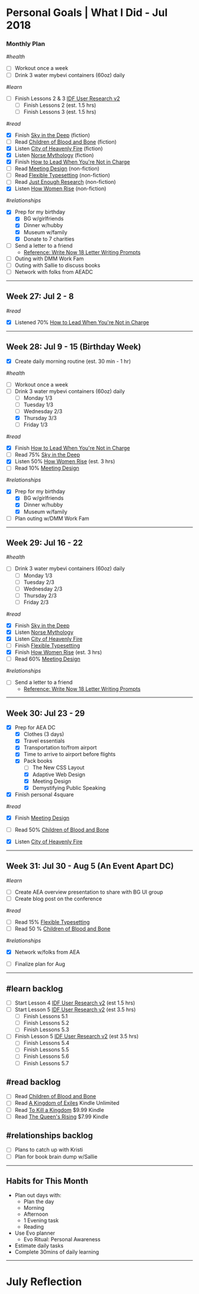 Personal Goals | What I Did - Jul 2018
==============

### Monthly Plan
_#health_
- [ ] Workout once a week
- [ ] Drink 3 water mybevi containers (60oz) daily

_#learn_
- [ ] Finish Lessons 2 & 3 [IDF User Research v2](https://github.com/candicodeit/personal-goals/projects/3)
  - [ ] Finish Lessons 2 (est. 1.5 hrs)
  - [ ] Finish Lessons 3 (est. 1.5 hrs)

_#read_
- [x] Finish [Sky in the Deep](https://www.goodreads.com/book/show/34726469-sky-in-the-deep1) (fiction)
- [ ] Read [Children of Blood and Bone](https://www.goodreads.com/book/show/34728667-children-of-blood-and-bone) (fiction)
- [x] Listen [City of Heavenly Fire](https://www.goodreads.com/book/show/8755785-city-of-heavenly-fire) (fiction)
- [x] Listen [Norse Mythology](https://www.goodreads.com/book/show/37903770-norse-mythology) (fiction) 
- [x] Finish [How to Lead When You're Not in Charge](https://www.goodreads.com/book/show/33098700-how-to-lead-when-you-re-not-in-charge)
- [ ] Read [Meeting Design](https://www.goodreads.com/book/show/36687954-meeting-design) (non-fiction)
- [ ] Read [Flexible Typesetting](https://abookapart.com/products/flexible-typesetting) (non-fiction)
- [ ] Read [Just Enough Research](https://abookapart.com/products/just-enough-research) (non-fiction)
- [x] Listen [How Women Rise](https://www.goodreads.com/book/show/36204301-how-women-rise) (non-fiction)

_#relationships_
- [x] Prep for my birthday
  - [x] BG w/girlfriends
  - [x] Dinner w/hubby
  - [x] Museum w/family
  - [x] Donate to 7 charities 
- [ ] Send a letter to a friend
  - [Reference: Write Now 18 Letter Writing Prompts](https://www.littlegirldesigns.com/write-now-18-letter-writing-prompts/)
- [ ] Outing with DMM Work Fam
- [ ] Outing with Sallie to discuss books
- [ ] Network with folks from AEADC

---

## Week 27: Jul 2 - 8

_#read_
- [x] Listened 70% [How to Lead When You're Not in Charge](https://www.goodreads.com/book/show/33098700-how-to-lead-when-you-re-not-in-charge?from_search=true)
  
---

## Week 28: Jul 9 - 15 (Birthday Week)

- [x] Create daily morning routine (est. 30 min - 1 hr)

_#health_
- [ ] Workout once a week
- [ ] Drink 3 water mybevi containers (60oz) daily
  - [ ] Monday 1/3
  - [ ] Tuesday 1/3
  - [ ] Wednesday 2/3
  - [x] Thursday 3/3
  - [ ] Friday 1/3

_#read_
- [x] Finish [How to Lead When You're Not in Charge](https://www.goodreads.com/book/show/33098700-how-to-lead-when-you-re-not-in-charge)
- [ ] Read 75% [Sky in the Deep](https://www.goodreads.com/book/show/34726469-sky-in-the-deep1)
- [x] Listen 50% [How Women Rise](https://www.goodreads.com/book/show/36204301-how-women-rise) (est. 3 hrs) 
- [ ] Read 10% [Meeting Design](https://www.goodreads.com/book/show/36687954-meeting-design) 

_#relationships_
- [x] Prep for my birthday
  - [x] BG w/girlfriends
  - [x] Dinner w/hubby
  - [x] Museum w/family
- [ ] Plan outing w/DMM Work Fam 

---

## Week 29: Jul 16 - 22

_#health_
- [ ] Drink 3 water mybevi containers (60oz) daily
  - [ ] Monday 1/3
  - [ ] Tuesday 2/3
  - [ ] Wednesday 2/3
  - [ ] Thursday 2/3
  - [ ] Friday 2/3

_#read_
- [x] Finish [Sky in the Deep](https://www.goodreads.com/book/show/34726469-sky-in-the-deep1)
- [x] Listen [Norse Mythology](https://www.goodreads.com/book/show/37903770-norse-mythology)
- [x] Listen [City of Heavenly Fire](https://www.goodreads.com/book/show/8755785-city-of-heavenly-fire)
- [ ] Finish [Flexible Typesetting](https://abookapart.com/products/flexible-typesetting)
- [x] Finish [How Women Rise](https://www.goodreads.com/book/show/36204301-how-women-rise) (est. 3 hrs)
- [ ] Read 60% [Meeting Design](https://www.goodreads.com/book/show/36687954-meeting-design) 

_#relationships_
- [ ] Send a letter to a friend
  - [Reference: Write Now 18 Letter Writing Prompts](https://www.littlegirldesigns.com/write-now-18-letter-writing-prompts/)

---

## Week 30: Jul 23 - 29

- [x] Prep for AEA DC
  - [x] Clothes (3 days)
  - [X] Travel essentials
  - [x] Transportation to/from airport
  - [x] Time to arrive to airport before flights
  - [x] Pack books 
    - [ ] The New CSS Layout
    - [x] Adaptive Web Design
    - [x] Meeting Design
    - [x] Demystifying Public Speaking
- [x] Finish personal 4square

_#read_
- [x] Finish [Meeting Design](https://www.goodreads.com/book/show/36687954-meeting-design) 

- [ ] Read 50% [Children of Blood and Bone](https://www.goodreads.com/book/show/34728667-children-of-blood-and-bone)
- [x] Listen [City of Heavenly Fire](https://www.goodreads.com/book/show/8755785-city-of-heavenly-fire)


---

## Week 31: Jul 30 - Aug 5 (An Event Apart DC)

_#learn_
- [ ] Create AEA overview presentation to share with BG UI group
- [ ] Create blog post on the conference

_#read_
- [ ] Read 15% [Flexible Typesetting](https://abookapart.com/products/flexible-typesetting)
- [ ] Read 50 % [Children of Blood and Bone](https://www.goodreads.com/book/show/34728667-children-of-blood-and-bone)

_#relationships_
- [x] Network w/folks from AEA

- [ ] Finalize plan for Aug


---

## #learn backlog
- [ ] Start Lesson 4 [IDF User Research v2](https://github.com/candicodeit/personal-goals/projects/3) (est 1.5 hrs)
- [ ] Start Lesson 5 [IDF User Research v2](https://github.com/candicodeit/personal-goals/projects/3) (est 3.5 hrs)
  - [ ] Finish Lessons 5.1 
  - [ ] Finish Lessons 5.2
  - [ ] Finish Lessons 5.3
- [ ] Finish Lesson 5 [IDF User Research v2](https://github.com/candicodeit/personal-goals/projects/3) (est 3.5 hrs)
  - [ ] Finish Lessons 5.4 
  - [ ] Finish Lessons 5.5 
  - [ ] Finish Lessons 5.6
  - [ ] Finish Lessons 5.7
  
 ## #read backlog
 - [ ] Read [Children of Blood and Bone](https://www.goodreads.com/book/show/34728667-children-of-blood-and-bone)
 - [ ] Read [A Kingdom of Exiles](https://www.goodreads.com/book/show/37584808-a-kingdom-of-exiles) Kindle Unlimited
 - [ ] Read [To Kill a Kingdom](https://www.goodreads.com/book/show/34499221-to-kill-a-kingdom) $9.99 Kindle
 - [ ] Read [The Queen's Rising](https://www.goodreads.com/book/show/35098412-the-queen-s-rising?from_search=true) $7.99 Kindle
 
## #relationships backlog
- [ ] Plans to catch up with Kristi
- [ ] Plan for book brain dump w/Sallie 

---

## Habits for This Month
- Plan out days with: 
  - Plan the day
  - Morning
  - Afternoon
  - 1 Evening task
  - Reading
- Use Evo planner
  - Evo Ritual: Personal Awareness
- Estimate daily tasks
- Complete 30mins of daily learning

---


# July Reflection

